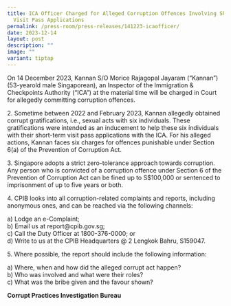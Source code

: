 ```yaml
---
title: ICA Officer Charged for Alleged Corruption Offences Involving Short Term
  Visit Pass Applications
permalink: /press-room/press-releases/141223-icaofficer/
date: 2023-12-14
layout: post
description: ""
image: ""
variant: tiptap
---
```

<p>On 14 December 2023, Kannan S/O Morice Rajagopal Jayaram (“Kannan”) (53-yearold male Singaporean), an Inspector of the Immigration &amp; Checkpoints Authority (“ICA”) at the material time will be charged in Court for allegedly committing corruption offences.</p><p>2. Sometime between 2022 and February 2023, Kannan allegedly obtained corrupt gratifications, i.e., sexual acts with six individuals. These gratifications were intended as an inducement to help these six individuals with their short-term visit pass applications with the ICA. For his alleged actions, Kannan faces six charges for offences punishable under Section 6(a) of the Prevention of Corruption Act.</p><p>3. Singapore adopts a strict zero-tolerance approach towards corruption. Any person who is convicted of a corruption offence under Section 6 of the Prevention of Corruption Act can be fined up to S$100,000 or sentenced to imprisonment of up to five years or both.</p><p>4. CPIB looks into all corruption-related complaints and reports, including anonymous ones, and can be reached via the following channels:</p><p>a) Lodge an e-Complaint; <br>b) Email us at report@cpib.gov.sg;&nbsp;<br>c) Call the Duty Officer at 1800-376-0000; or <br>d) Write to us at the CPIB Headquarters @ 2 Lengkok Bahru, S159047.</p><p>5. Where possible, the report should include the following information:</p><p>a) Where, when and how did the alleged corrupt act happen? <br>b) Who was involved and what were their roles? <br>c) What was the bribe given and the favour shown?</p><p><strong>Corrupt Practices Investigation Bureau</strong></p>